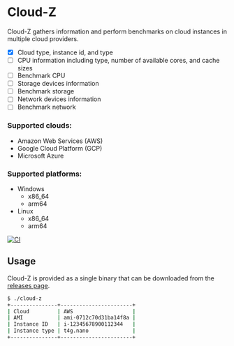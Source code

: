 # Cloud-Z

Cloud-Z gathers information and perform benchmarks on cloud instances in multiple cloud providers.

- [x] Cloud type, instance id, and type
- [ ] CPU information including type, number of available cores, and cache sizes
- [ ] Benchmark CPU
- [ ] Storage devices information
- [ ] Benchmark storage
- [ ] Network devices information
- [ ] Benchmark network

### Supported clouds:

* Amazon Web Services (AWS)
* Google Cloud Platform (GCP)
* Microsoft Azure

### Supported platforms:

* Windows
  * x86_64
  * arm64
* Linux
  * x86_64
  * arm64

[![CI](https://github.com/CloudSnorkel/cloud-z/actions/workflows/goreleaser.yml/badge.svg)](https://github.com/CloudSnorkel/cloud-z/actions/workflows/goreleaser.yml)

## Usage

Cloud-Z is provided as a single binary that can be downloaded from the [releases page](https://github.com/CloudSnorkel/cloud-z/releases).

```bash
$ ./cloud-z
+---------------+-----------------------+
| Cloud         | AWS                   |
| AMI           | ami-0712c70d31ba14f8a |
| Instance ID   | i-12345678900112344   |
| Instance type | t4g.nano              |
+---------------+-----------------------+
```
